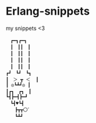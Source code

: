 # Erlang-snippets

my snippets <3

```
　┏━┓┏━┓
　┃　┃┃　┃
　┃　┃┃　┃
　┃　┃┃　┃
　┃　┃┃　┃
┏┛　┗┛　┗┓
┃　＞ ┳ ＜  ┃
┃ ◎┗┻┛◎ ┃
┃┏┓　┏┓　┃
┗┫┣━┫┣━┛
　┗┫♥┗┫
　　┣┳┳〇゛
　　┗┻┛
```

